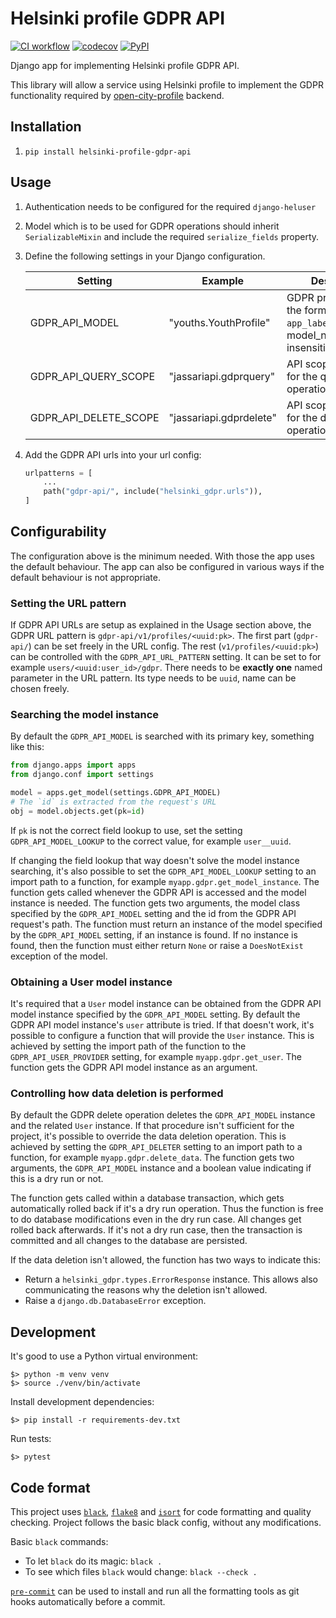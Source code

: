 # Helsinki profile GDPR API

[![CI workflow](https://github.com/City-of-Helsinki/helsinki-profile-gdpr-api/actions/workflows/ci.yml/badge.svg?branch=main)](https://github.com/City-of-Helsinki/helsinki-profile-gdpr-api/actions/workflows/ci.yml?query=branch:main)
[![codecov](https://codecov.io/gh/City-of-Helsinki/helsinki-profile-gdpr-api/branch/main/graph/badge.svg)](https://codecov.io/gh/City-of-Helsinki/helsinki-profile-gdpr-api)
[![PyPI](https://badgen.net/pypi/v/helsinki-profile-gdpr-api)](https://pypi.org/project/helsinki-profile-gdpr-api/)

Django app for implementing Helsinki profile GDPR API.

This library will allow a service using Helsinki profile to implement the GDPR
functionality required by [open-city-profile](https://github.com/City-of-Helsinki/open-city-profile)
backend.

## Installation

1. `pip install helsinki-profile-gdpr-api`

## Usage

1. Authentication needs to be configured for the required `django-heluser`

2. Model which is to be used for GDPR operations should inherit `SerializableMixin` and
   include the required `serialize_fields` property.

3. Define the following settings in your Django configuration.

    | Setting | Example | Description |
    |---|---|---|
    | GDPR_API_MODEL | "youths.YouthProfile" | GDPR profile model in the form `app_label.model_name`. model_name is case-insensitive. |
    | GDPR_API_QUERY_SCOPE | "jassariapi.gdprquery" | API scope required for the query operation. |
    | GDPR_API_DELETE_SCOPE | "jassariapi.gdprdelete" | API scope required for the delete operation. |

4. Add the GDPR API urls into your url config:

    ```python
    urlpatterns = [
        ...
        path("gdpr-api/", include("helsinki_gdpr.urls")),
    ]
    ```

## Configurability

The configuration above is the minimum needed. With those the app uses the default behaviour.
The app can also be configured in various ways if the default behaviour is not appropriate.

### Setting the URL pattern

If GDPR API URLs are setup as explained in the Usage section above, the GDPR URL pattern is
`gdpr-api/v1/profiles/<uuid:pk>`. The first part (`gdpr-api/`) can be set freely in the URL config. The
rest (`v1/profiles/<uuid:pk>`) can be controlled with the `GDPR_API_URL_PATTERN` setting. It can be set to
for example `users/<uuid:user_id>/gdpr`. There needs to be **exactly one** named parameter in the URL
pattern. Its type needs to be `uuid`, name can be chosen freely.

### Searching the model instance

By default the `GDPR_API_MODEL` is searched with its primary key, something like this:

```python
from django.apps import apps
from django.conf import settings

model = apps.get_model(settings.GDPR_API_MODEL)
# The `id` is extracted from the request's URL
obj = model.objects.get(pk=id)
```

If `pk` is not the correct field lookup to use, set the setting `GDPR_API_MODEL_LOOKUP` to the correct
value, for example `user__uuid`.

If changing the field lookup that way doesn't solve the model instance searching, it's also possible to
set the `GDPR_API_MODEL_LOOKUP` setting to an import path to a function, for example
`myapp.gdpr.get_model_instance`. The function gets called whenever the GDPR API is accessed and the model
instance is needed. The function gets two arguments, the model class specified by the `GDPR_API_MODEL`
setting and the id from the GDPR API request's path. The function must return an instance of the model
specified by the `GDPR_API_MODEL` setting, if an instance is found. If no instance is found, then the
function must either return `None` or raise a `DoesNotExist` exception of the model.

### Obtaining a User model instance

It's required that a `User` model instance can be obtained from the GDPR API model instance specified by
the `GDPR_API_MODEL` setting. By default the GDPR API model instance's `user` attribute is tried. If that
doesn't work, it's possible to configure a function that will provide the `User` instance. This is
achieved by setting the import path of the function to the `GDPR_API_USER_PROVIDER` setting, for example
`myapp.gdpr.get_user`. The function gets the GDPR API model instance as an argument.

### Controlling how data deletion is performed

By default the GDPR delete operation deletes the `GDPR_API_MODEL` instance and the related `User`
instance. If that procedure isn't sufficient for the project, it's possible to override the data deletion
operation. This is achieved by setting the `GDPR_API_DELETER` setting to an import path to a function, for
example `myapp.gdpr.delete_data`. The function gets two arguments, the `GDPR_API_MODEL` instance and a
boolean value indicating if this is a dry run or not.

The function gets called within a database transaction, which gets automatically rolled back if it's a dry
run operation. Thus the function is free to do database modifications even in the dry run case. All
changes get rolled back afterwards. If it's not a dry run case, then the transaction is committed and all
changes to the database are persisted.

If the data deletion isn't allowed, the function has two ways to indicate this:

- Return a `helsinki_gdpr.types.ErrorResponse` instance. This allows also communicating the reasons
  why the deletion isn't allowed.
- Raise a `django.db.DatabaseError` exception.

## Development

It's good to use a Python virtual environment:

    $> python -m venv venv
    $> source ./venv/bin/activate

Install development dependencies:

    $> pip install -r requirements-dev.txt

Run tests:

    $> pytest

## Code format

This project uses
[`black`](https://github.com/ambv/black),
[`flake8`](https://gitlab.com/pycqa/flake8) and
[`isort`](https://github.com/timothycrosley/isort)
for code formatting and quality checking. Project follows the basic black config, without any modifications.

Basic `black` commands:

* To let `black` do its magic: `black .`
* To see which files `black` would change: `black --check .`

[`pre-commit`](https://pre-commit.com/) can be used to install and run all the formatting tools as git hooks
automatically before a commit.
